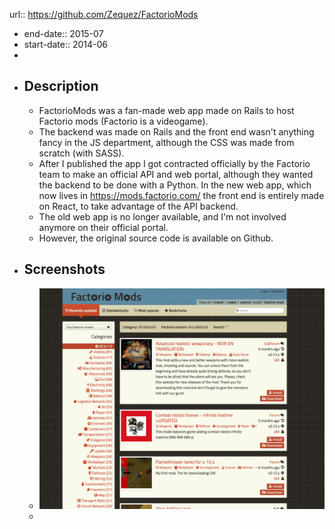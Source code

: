 url:: https://github.com/Zequez/FactorioMods

- end-date:: 2015-07
- start-date:: 2014-06
-
- ## Description
	- FactorioMods was a fan-made web app made on Rails to host Factorio mods (Factorio is a videogame).
	- The backend was made on Rails and the front end wasn't anything fancy in the JS department, although the CSS was made from scratch (with SASS).
	- After I published the app I got contracted officially by the Factorio team to make an official API and web portal, although they wanted the backend to be done with a Python. In the new web app, which now lives in https://mods.factorio.com/ the front end is entirely made on React, to take advantage of the API backend.
	- The old web app is no longer available, and I'm not involved anymore on their official portal.
	- However, the original source code is available on Github.
- ## Screenshots
	- ![factorio-mods.png](../assets/factorio-mods_1678634850461_0.png)
	-